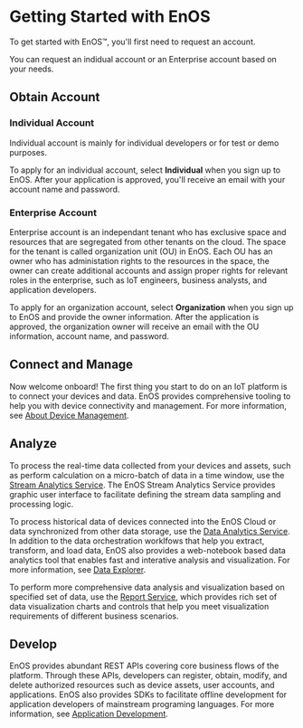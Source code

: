 # Getting Started with EnOS

To get started with EnOS™, you'll first need to request an account.

You can request an indidual account or an Enterprise account based on your needs.

## Obtain Account

### Individual Account

Individual account is mainly for individual developers or for test or demo purposes.

To apply for an individual account, select **Individual** when you sign up to EnOS. After your application is approved, you'll receive an email with your account name and password.

### Enterprise Account

Enterprise account is an independant tenant who has exclusive space and resources that are segregated from other tenants on the cloud. The space for the tenant is called organization unit (OU) in EnOS. Each OU has an owner who has administation rights to the resources in the space, the owner can create additional accounts and assign proper rights for relevant roles in the enterprise, such as IoT engineers, business analysts, and application developers.

To apply for an organization account, select **Organization** when you sign up to EnOS and provide the owner information. After the application is approved, the organization owner will receive an email with the OU information, account name, and password.

## Connect and Manage

Now welcome onboard! The first thing you start to do on an IoT platform is to connect your devices and data. EnOS provides comprehensive tooling to help you with device connectivity and management. For more information, see [About Device Management](/docs/device-connection/en/latest/device_management_overview.html).

## Analyze

To process the real-time data collected from your devices and assets,  such as perform calculation on a micro-batch of data in a time window, use the [Stream Analytics Service](/docs/data-asset/en/latest/learn/index.html). The EnOS Stream Analytics Service provides graphic user interface to facilitate defining the stream data sampling and processing logic.

To process historical data of devices connected into the EnOS Cloud or data synchronized from other data storage, use the [Data Analytics Service](/docs/offline-data/en/latest/datalake_analytics_overview.html). In addition to the data orchestration worklfows that help you extract, transform, and load data, EnOS also provides a web-notebook based data analytics tool that enables fast and interative analysis and visualization. For more information, see [Data Explorer](/docs/offline-data/en/latest/data_explorer/dataexplorer_overview.html).

To perform more comprehensive data analysis and visualization based on specified set of data, use the [Report Service](/docs/analysis-report/en/latest/report_overview.html), which provides rich set of data visualization charts and controls that help you meet visualization requirements of different business scenarios.

## Develop

EnOS provides abundant REST APIs covering core business flows of the platform. Through these APIs, developers can register, obtain, modify, and delete authorized resources such as device assets, user accounts, and applications. EnOS also provides SDKs to facilitate offline development for application developers of mainstream programing languages. For more information, see [Application Development](/docs/app-development/en/latest/app_dev_overview.html).
